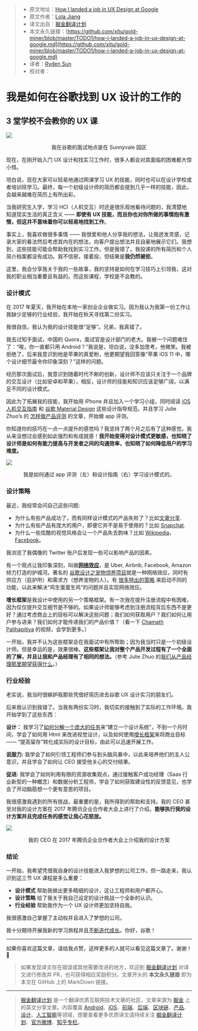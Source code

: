 > * 原文地址：[How I landed a job in UX Design at Google](https://uxdesign.cc/how-i-landed-a-job-in-ux-design-at-google-58103f8bf766)
> * 原文作者：[Lola Jiang](https://uxdesign.cc/@hjwwjxm?source=post_header_lockup)
> * 译文出自：[掘金翻译计划](https://github.com/xitu/gold-miner)
> * 本文永久链接：[https://github.com/xitu/gold-miner/blob/master/TODO1/how-i-landed-a-job-in-ux-design-at-google.md](https://github.com/xitu/gold-miner/blob/master/TODO1/how-i-landed-a-job-in-ux-design-at-google.md)
> * 译者：[Ryden Sun](https://juejin.im/user/585b9407da2f6000657a5c0c)
> * 校对者：

# 我是如何在谷歌找到 UX 设计的工作的

## 3 堂学校不会教你的 UX 课

![](https://cdn-images-1.medium.com/max/800/1*qkizTQLSlwHR6xONU0cYDQ.jpeg)

<center>我在谷歌的面试地点是在 Sunnyvale 园区</center>

现在，在刚开始入门 UX 设计和找实习工作时，很多人都会对其面临的困难都大惊小怪。

坦白说，现在大家可以轻易地通过网课学习 UX 的技能，同时也可以在设计学校或者培训班学习。最终，每一个初级设计师的简历都会提到几乎一样的技能，因此，会越来越难在简历上有所出彩。

当我研究生入学，学习 HCI（人机交互）时还是很乐观地看待问题的，我清楚地知道现实生活的真正含义 —— **即使有 UX 技能，而且你也对你所做的事情抱有激情，但这并不意味着你可以轻易地找到工作**。

事实上，我喜欢做很多事情 —— 我很爱和他人分享我的想法，让我迸发灵感，记录大家的看法然后考虑其内在的想法，向客户提出想法并且自豪地展示它们。我想到，这些技能可能会帮助我找到实习工作。但是我错了。我投递的所有简历和个人简介档案都没有成功。我不信邪，接着投，但结果是**我仍然被拒**。

这里，我会分享我关于我的一些故事，我的坚持是如何在学习技巧上引领我，这对我的职业相当重要且有益的。而这些课程，学校是不会教的。

### 设计模式

在 2017 年夏天，我开始在本地一家创业企业做实习。因为我认为我第一份工作让我缺少足够的行业经验，我开始在秋天寻找第二份实习。

我很自信，我认为我的设计技能很“足够”。兄弟，我真错了。

我去过知乎面试，中国的 Quora，面试官是设计部门的老大。我被一个问题难住了：“唉，你一直都只用 Android？”我说是，坦白说，没多加思考。他微笑。我被拒绝了，后来我意识到他是苹果的真爱粉，他更期望我回答像“苹果 iOS 11 中，哪个设计细节最令你印象深刻？”这样的问题。

经历那次面试后，我意识到随着时代不断的创新，设计师不应该只关注于一个品牌的交互设计（比如安卓和苹果），相反，设计师的技能和知识应该足够广阔，以满足不同的设计模式。

因此为了拓展我的技能，我开始用 iPhone 并且加入一个学习小组，同时阅读 [iOS 人机交互指南](https://developer.apple.com/ios/human-interface-guidelines/overview/themes/) 和 [谷歌 Material Design](https://material.io/guidelines/) 这些设计指导规范。并且学习 Julie Zhuo’s 的 [怎样做产品评测](https://medium.com/the-year-of-the-looking-glass/how-to-do-a-product-critique-98b657050638) 的文章，开始做 app 评测。

你知道你的技巧在一点一点提升的感觉吗？我坚持了两个月之后有了这种感觉。我从来没想过会感到如此强烈和有成就感！**我开始变得对设计模式更敏感，也知晓了设计师是如何有能力提高与开发者之间的沟通效率，也知晓了如何降低用户的学习难度。**

![](https://cdn-images-1.medium.com/max/800/1*b_XTl1J1BOE_VIlFpPrG1w.png)

<center>我是如何通过 app 评测（左）和设计指南（右）学习设计模式的。</center>

### 设计策略

最近，我经常会问自己这些问题:

*   为什么有些产品成功了，而有同样设计模式的产品失败了？比如[文章分享](https://design.quora.com/Design-Conflicts-in-Messenger-Day).
*   为什么有些产品有庞大的用户，即便它并不是易于使用的？比如 [Snapchat](https://blog.figma.com/designers-weigh-in-did-snapchat-succeed-because-of-its-controversial-ui-17eab17647d8).
*   为什么一些炫酷的视觉风格会让一个产品失去韵味？比如 [Wikipedia](https://www.fastcodesign.com/3029269/a-prettier-wikipedia-design-that-could-never-work)，[Facebook](http://www.businessinsider.com/facebook-failed-news-feed-redesign-2014-3)。

我浏览了我偶像的 Twitter 账户后发现一些可以影响产品的因素。

有一个观点让我印象深刻，叫做[**网络效应**](https://a16z.com/2016/03/07/all-about-network-effects/)，是 Uber, Airbnb, Facebook, Amazon 倾力打造的护城河。著名的 [谷歌设计之宠物领养项目](https://medium.com/@polkuijken/pet-adoption-8798b14af117)就是一种网络效应，同时有供应方（庇护所）和需求方（想养宠物的人）。有 [很多特出的策略](https://a16z.com/2016/03/07/all-about-network-effects/) 来启动不同的功能，以此来解决“鸡生蛋蛋生鸡”的问题并且实现网络效应。

**增长框架**是我设计中使用的另一个策略框架。有一次我在提升注册流程中有困难，因为仅仅提升交互细节是不够的。如果设计师能够考虑到注册流程背后东西不是更好？通过考虑商业上的目标可以解决这些问题；我们如何获取用户？我们如何让用户参与进来？我们如何才能传递我们的产品价值？（看一下 [Chamath Palihapitiya](https://youtu.be/raIUQP71SBU) 的视频，会学到更多。）

一开始，我并不认为这些框架会在我面试中有所帮助；因为我当时只是一个初级设计师。但是幸运的是，效果很棒。**这些框架让我对整个产品开发过程有了一个全面的了解，并且让我和产品经理有了相同的想法。**（参考 Julie Zhuo 的[我们从产品经理那里期望获得什么](https://medium.com/the-year-of-the-looking-glass/what-to-expect-from-pms-e9750ec09bbf)。）

### 行业经验

老实说，我当时很嫉妒我那些凭借好简历进去谷歌 UX 设计实习的朋友们。

后来我认识到我错了。当我有两份实习时，我切实的接触到了实际的工作环境。我开始学到了这些东西：

**设计：** 我学习了[如何分解一个庞大的任务](https://medium.com/@hjwwjxm/3-things-i-learned-during-my-ux-internship-at-clinc-50a82b229294)来“建立一个设计系统”，不到一个月时间，学会了如何用 Html 来改进视觉设计，以及如何使用[增长框架](http://andrewchen.co/new-data-shows-why-losing-80-of-your-mobile-users-is-normal-and-that-the-best-apps-do-much-better/)来将商业目标 —— “提高留存”转化成实际的设计目标，由此可以迅速开展工作。

**说服力:** 我学会了如何引领工程师们参与到头脑风暴中，以此来培养他们的主人公意识，并且学会了如何让 CEO 接受他关心的交付结果。

**促进:** 我学会了如何利用有限的资源收集观点，通过接触客户成功经理（Saas 行业新型的一种概念）和数据分析工程师，学会了如何获取建设性的反馈意见，也学会了开动脑筋想一个更有意思的项目。

我很感激我遇到的所有挑战，最重要的是，我所得到的帮助和支持。我的 CEO 甚至对我的设计方案在 2017 年腾讯企业合作者大会上进行了介绍。**能够执行我的设计方案并且完成任务的感觉让我心花怒放。**

![](https://cdn-images-1.medium.com/max/800/1*azkkrfF1fsfK6G7cSPOQiA.png)

<center>我的 CEO 在 2017 年腾讯企业合作者大会上介绍我的设计方案</center>

### 结论

一开始，我希望凭借我自身的设计技能进入我梦想的公司工作。但一路走来，我认识到这三节 UX 课程是多么重要：

*   **设计模式** 帮助我做出更多精细的设计，这让工程师和用户都开心。
*   **设计策略** 给了我关于我自己设定的设计挑战一个全新的认识。
*   **行业经验** 帮助我作为一个 UX 设计师更加坚持自我。

我很感激自己掌握了主动权并且进入了梦想的公司。

我十分期待开展我新的学习旅程并且[不断迭代成长](https://medium.com/the-year-of-the-looking-glass/junior-designers-vs-senior-designers-fbe483d3b51e)。你好，谷歌！

* * *

如果你喜欢这篇文章，请给我点赞，这样更多的人就可以看见这篇文章了。谢谢！ 👏

> 如果发现译文存在错误或其他需要改进的地方，欢迎到 [掘金翻译计划](https://github.com/xitu/gold-miner) 对译文进行修改并 PR，也可获得相应奖励积分。文章开头的 **本文永久链接** 即为本文在 GitHub 上的 MarkDown 链接。


---

> [掘金翻译计划](https://github.com/xitu/gold-miner) 是一个翻译优质互联网技术文章的社区，文章来源为 [掘金](https://juejin.im) 上的英文分享文章。内容覆盖 [Android](https://github.com/xitu/gold-miner#android)、[iOS](https://github.com/xitu/gold-miner#ios)、[前端](https://github.com/xitu/gold-miner#前端)、[后端](https://github.com/xitu/gold-miner#后端)、[区块链](https://github.com/xitu/gold-miner#区块链)、[产品](https://github.com/xitu/gold-miner#产品)、[设计](https://github.com/xitu/gold-miner#设计)、[人工智能](https://github.com/xitu/gold-miner#人工智能)等领域，想要查看更多优质译文请持续关注 [掘金翻译计划](https://github.com/xitu/gold-miner)、[官方微博](http://weibo.com/juejinfanyi)、[知乎专栏](https://zhuanlan.zhihu.com/juejinfanyi)。
